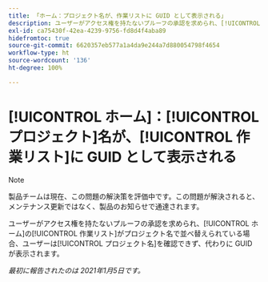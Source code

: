 ```yaml
---
title: 「ホーム：プロジェクト名が、作業リストに GUID として表示される」
description: ユーザーがアクセス権を持たないプルーフの承認を求められ、[!UICONTROL ホーム]の作業リストがプロジェクト名で並べ替えられている場合、ユーザーはプロジェクト名を確認できず、代わりに GUID が表示されます。
exl-id: ca75430f-42ea-4239-9756-fd8d4f4aba89
hidefromtoc: true
source-git-commit: 6620357eb577a1a4da9e244a7d880054798f4654
workflow-type: ht
source-wordcount: '136'
ht-degree: 100%

---
```


# [!UICONTROL ホーム]：[!UICONTROL プロジェクト]名が、[!UICONTROL 作業リスト]に GUID として表示される

<!--Article created by request-->

>[!NOTE]
>
>製品チームは現在、この問題の解決策を評価中です。この問題が解決されると、メンテナンス更新ではなく、製品のお知らせで通達されます。

ユーザーがアクセス権を持たないプルーフの承認を求められ、[!UICONTROL ホーム]の[!UICONTROL 作業リスト]がプロジェクト名で並べ替えられている場合、ユーザーは[!UICONTROL プロジェクト名]を確認できず、代わりに GUID が表示されます。

_最初に報告されたのは 2021年1月5日です。_
